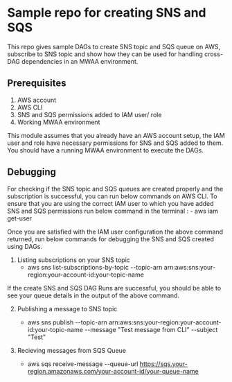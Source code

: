 # Sample repo for creating SNS and SQS

This repo gives sample DAGs to create SNS topic and SQS queue on AWS, subscribe to SNS topic and show how they can be used for handling cross-DAG dependencies in an MWAA environment.

## Prerequisites

1. AWS account
2. AWS CLI
3. SNS and SQS permissions added to IAM user/ role
4. Working MWAA environment

This module assumes that you already have an AWS account setup, the IAM user and role have necessary permissions for SNS and SQS added to them.
You should have a running MWAA environment to execute the DAGs.

## Debugging

For checking if the SNS topic and SQS queues are created properly and the subscription is successful, you can run below commands on AWS CLI.
To ensure that you are using the correct IAM user to which you have added SNS and SQS permissions run below command in the terminal : - aws iam get-user

Once you are satisfied with the IAM user configuration the above command returned, run below commands for debugging the SNS and SQS created using DAGs.

1. Listing subscriptions on your SNS topic
   - aws sns list-subscriptions-by-topic --topic-arn arn:aws:sns:your-region:your-account-id:your-topic-name

If the create SNS and SQS DAG Runs are successful, you should be able to see your queue details in the output of the above command.

2. Publishing a message to SNS topic

   - aws sns publish --topic-arn arn:aws:sns:your-region:your-account-id:your-topic-name --message "Test message from CLI" --subject "Test"

3. Recieving messages from SQS Queue
   - aws sqs receive-message --queue-url https://sqs.your-region.amazonaws.com/your-account-id/your-queue-name
